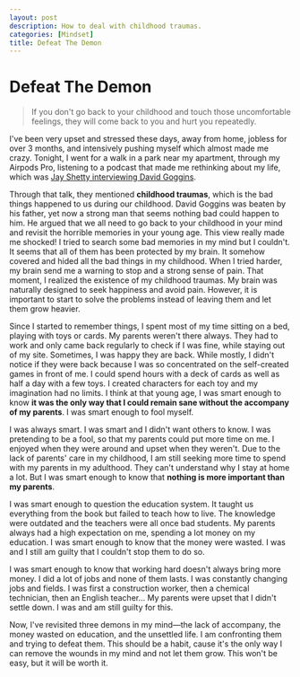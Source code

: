```yaml
---
layout: post
description: How to deal with childhood traumas.
categories: [Mindset]
title: Defeat The Demon
---
```


# Defeat The Demon

> If you don't go back to your childhood and touch those uncomfortable feelings, they will come back to you and hurt you repeatedly.



I've been very upset and stressed these days, away from home, jobless for over 3 months, and intensively pushing myself which almost made me crazy. Tonight, I went for a walk in a park near my apartment, through my Airpods Pro, listening to a podcast that made me rethinking about my life, which was [Jay Shetty interviewing David Goggins](https://www.youtube.com/watch?v=Gz3yZC8ZJsA).

Through that talk, they mentioned **childhood traumas**, which is the bad things happened to us during our childhood. David Goggins was beaten by his father, yet now a strong man that seems nothing bad could happen to him. He argued that we all need to go back to your childhood in your mind and revisit the horrible memories in your young age. This view really made me shocked! I tried to search some bad memories in my mind but I couldn't. It seems that all of them has been protected by my brain. It somehow covered and hided all the bad things in my childhood. When I tried harder, my brain send me a warning to stop and a strong sense of pain. That moment, I realized the existence of my childhood traumas. My brain was naturally designed to seek happiness and avoid pain. However, it is important to start to solve the problems instead of leaving them and let them grow heavier.

Since I started to remember things, I spent most of my time sitting on a bed, playing with toys or cards. My parents weren't there always. They had to work and only came back regularly to check if I was fine, while staying out of my site. Sometimes, I was happy they are back. While mostly, I didn't notice if they were back because I was so concentrated on the self-created games in front of me. I could spend hours with a deck of cards as well as half a day with a few toys. I created characters for each toy and my imagination had no limits. I think at that young age, I was smart enough to know **it was the only way that I could remain sane without the accompany of my parents**. I was smart enough to fool myself.

I was always smart. I was smart and I didn't want others to know. I was pretending to be a fool, so that my parents could put more time on me. I enjoyed when they were around and upset when they weren't. Due to the lack of parents' care in my childhood, I am still seeking more time to spend with my parents in my adulthood. They can't understand why I stay at home a lot. But I was smart enough to know that **nothing is more important than my parents**. 

I was smart enough to question the education system. It taught us everything from the book but failed to teach how to live. The knowledge were outdated and the teachers were all once bad students. My parents always had a high expectation on me, spending a lot money on my education. I was smart enough to know that the money were wasted. I was and I still am guilty that I couldn't stop them to do so.

I was smart enough to know that working hard doesn't always bring more money. I did a lot of jobs and none of them lasts. I was constantly changing jobs and fields. I was first a construction worker, then a chemical technician, then an English teacher... My parents were upset that I didn't settle down. I was and am still guilty for this.

Now, I've revisited three demons in my mind—the lack of accompany, the money wasted on education, and the unsettled life. I am confronting them and trying to defeat them. This should be a habit, cause it's the only way I can remove the wounds in my mind and not let them grow. This won't be easy, but it will be worth it.